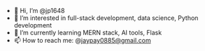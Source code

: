 - 👋 Hi, I’m @jp1648
- 👀 I’m interested in full-stack development, data science, Python development
- 🌱 I’m currently learning MERN stack, AI tools, Flask
- 📫 How to reach me: @jaypay0885@gmail.com

<!---
jp1648/jp1648 is a ✨ special ✨ repository because its `README.md` (this file) appears on your GitHub profile.
You can click the Preview link to take a look at your changes.
--->
